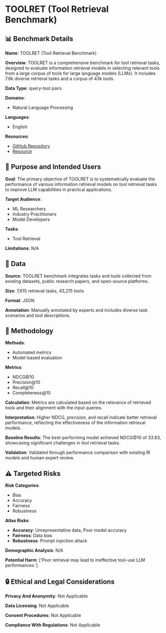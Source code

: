 # TOOLRET (Tool Retrieval Benchmark)

## 📊 Benchmark Details

**Name**: TOOLRET (Tool Retrieval Benchmark)

**Overview**: TOOLRET is a comprehensive benchmark for tool retrieval tasks, designed to evaluate information retrieval models in selecting relevant tools from a large corpus of tools for large language models (LLMs). It includes 7.6k diverse retrieval tasks and a corpus of 43k tools.

**Data Type**: query-tool pairs

**Domains**:
- Natural Language Processing

**Languages**:
- English

**Resources**:
- [GitHub Repository](https://github.com/gtbTool-Retrieval-Benchmark)
- [Resource](https://huggingface.co/datasets/TOOLRET)

## 🎯 Purpose and Intended Users

**Goal**: The primary objective of TOOLRET is to systematically evaluate the performance of various information retrieval models on tool retrieval tasks to improve LLM capabilities in practical applications.

**Target Audience**:
- ML Researchers
- Industry Practitioners
- Model Developers

**Tasks**:
- Tool Retrieval

**Limitations**: N/A

## 💾 Data

**Source**: TOOLRET benchmark integrates tasks and tools collected from existing datasets, public research papers, and open-source platforms.

**Size**: 7,615 retrieval tasks, 43,215 tools

**Format**: JSON

**Annotation**: Manually annotated by experts and includes diverse task scenarios and tool descriptions.

## 🔬 Methodology

**Methods**:
- Automated metrics
- Model-based evaluation

**Metrics**:
- NDCG@10
- Precision@10
- Recall@10
- Completeness@10

**Calculation**: Metrics are calculated based on the relevance of retrieved tools and their alignment with the input queries.

**Interpretation**: Higher NDCG, precision, and recall indicate better retrieval performance, reflecting the effectiveness of the information retrieval models.

**Baseline Results**: The best-performing model achieved NDCG@10 of 33.83, showcasing significant challenges in tool retrieval tasks.

**Validation**: Validated through performance comparison with existing IR models and human expert review.

## ⚠️ Targeted Risks

**Risk Categories**:
- Bias
- Accuracy
- Fairness
- Robustness

**Atlas Risks**:
- **Accuracy**: Unrepresentative data, Poor model accuracy
- **Fairness**: Data bias
- **Robustness**: Prompt injection attack

**Demographic Analysis**: N/A

**Potential Harm**: ['Poor retrieval may lead to ineffective tool-use LLM performances.']

## 🔒 Ethical and Legal Considerations

**Privacy And Anonymity**: Not Applicable

**Data Licensing**: Not Applicable

**Consent Procedures**: Not Applicable

**Compliance With Regulations**: Not Applicable
